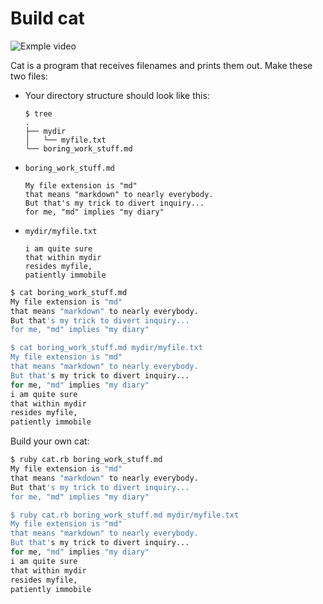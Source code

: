 # Build cat

![Exmple video](https://vimeo.com/148889578)

Cat is a program that receives filenames
and prints them out.
Make these two files:

* Your directory structure should look like this:

  ```
  $ tree
  .
  ├── mydir
  │   └── myfile.txt
  └── boring_work_stuff.md
  ```
* `boring_work_stuff.md`

  ```
  My file extension is "md"
  that means "markdown" to nearly everybody.
  But that's my trick to divert inquiry...
  for me, "md" implies "my diary"
  ```
* `mydir/myfile.txt`

  ```
  i am quite sure
  that within mydir
  resides myfile,
  patiently immobile
  ```


```sh
$ cat boring_work_stuff.md
My file extension is "md"
that means "markdown" to nearly everybody.
But that's my trick to divert inquiry...
for me, "md" implies "my diary"

$ cat boring_work_stuff.md mydir/myfile.txt
My file extension is "md"
that means "markdown" to nearly everybody.
But that's my trick to divert inquiry...
for me, "md" implies "my diary"
i am quite sure
that within mydir
resides myfile,
patiently immobile
```

Build your own cat:

```sh
$ ruby cat.rb boring_work_stuff.md
My file extension is "md"
that means "markdown" to nearly everybody.
But that's my trick to divert inquiry...
for me, "md" implies "my diary"

$ ruby cat.rb boring_work_stuff.md mydir/myfile.txt
My file extension is "md"
that means "markdown" to nearly everybody.
But that's my trick to divert inquiry...
for me, "md" implies "my diary"
i am quite sure
that within mydir
resides myfile,
patiently immobile
```
